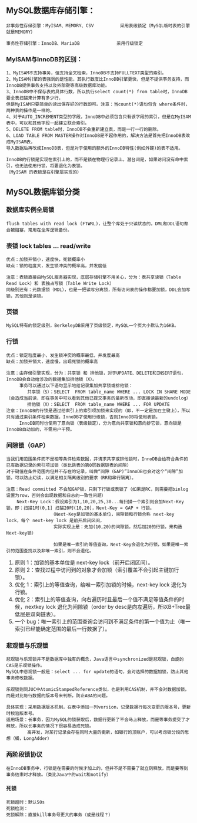 
## MySQL数据库存储引擎：
    非事务性存储引擎：MyISAM、MEMORY、CSV  		采用表级锁定（MySQL临时表的引擎就是MEMORY）
    
    事务性存储引擎：InnoDB、MariaDB				采用行级锁定
### MyISAM与InnoDB的区别：
    1、MyISAM不支持事务，但支持全文检索，InnoDB不支持FULLTEXT类型的索引。
    2、MyISAM引擎的表强调的是性能，其执行数度比InnoDB引擎更快，但是不提供事务支持，而InnoDB提供事务支持以及外部键等高级数据库功能。
    3、InnoDB中不保存表的具体行数，所以执行select count(*) from table时，InnoDB要全表扫描来计算有多少行，
    但是MyISAM只要简单的读出保存好的行数即可。注意：当count(*)语句包含 where条件时，两种表的操作是一样的。
    4、对于AUTO_INCREMENT类型的字段，InnoDB中必须包含只有该字段的索引，但是在MyISAM表中，可以和其他字段一起建立联合索引。
    5、DELETE FROM table时，InnoDB不会重新建立表，而是一行一行的删除。
    6、LOAD TABLE FROM MASTER操作对InnoDB是不起作用的，解决方法是首先把InnoDB表改成MyISAM表，
    导入数据后再改成InnoDB表，但是对于使用的额外的InnoDB特性(例如外键)的表不适用。
    
    InnoDB的行锁是实现在索引上的，而不是锁在物理行记录上。潜台词是，如果访问没有命中索引，也无法使用行锁，将要退化为表锁。
    （MyISAM 的表锁是在引擎层实现的）

## MySQL数据库锁分类
    
### 数据库实例全局锁
    flush tables with read lock (FTWRL)，让整个库处于只读状态的，DML和DDL语句都会被阻塞，常用在全库逻辑备份。
   
### 表锁 lock tables … read/write
    优点：加锁开销小，速度快，死锁概率小
    缺点：锁的粒度大，发生锁冲突的概率高，并发度低
 
    注意：表锁直接由MySQL服务器实现，底层存储引擎不用关心，分为：表共享读锁（Table Read Lock）和 表独占写锁（Table Write Lock）
    同级别还有：元数据锁（MDL），也是一把读写分离锁，所有访问表的操作都要加锁，DDL会加写锁，其他则是读锁。
 
### 页锁
    MySQL特有的锁定级别，BerkeleyDB采用了页级锁定，MySQL一个页大小默认为16KB。
 
### 行锁
    优点：锁定粒度最小，发生锁冲突的概率最低，并发度最高
    缺点：加锁开销大，速度慢，出现死锁的概率高
 
    注意：由存储引擎实现，分为：共享锁 和 排他锁，对于UPDATE、DELETE和INSERT语句，InnoDB会自动给涉及的数据集加排他锁（X）。
         事务可以通过以下语句显示地给记录集加共享锁或排他锁：
            共享锁（S）：SELECT  FROM table_name WHERE ... LOCK IN SHARE MODE（会造成当前读，即在事务中可以看到其他已提交事务的最新改动，即直接读最新的undolog）
            排他锁（X）：SELECT  FROM table_name WHERE ... FOR UPDATE
    注意：InnoDB的行锁是通过给索引上的索引项加锁来实现的（即，不一定是加在主键上），所以只有通过索引条件检索数据，InnoDB才使用行级锁，否则InnoDB将使用表锁。
         InnoDB同时也使用了意向锁（表级锁定），分为意向共享锁和意向排它锁，意向锁是InnoDB自动加的，不需用户干预。
 
### 间隙锁（GAP）
    当我们用范围条件而不是相等条件检索数据，并请求共享或排他锁时，InnoDB会给符合条件的已有数据记录的索引项加锁（类比跳表的第0层数据链表的间隙）
    对于键值在条件范围内但并不存在的记录，叫做“间隙（GAP)”InnoDB也会对这个“间隙”加锁，可以防止幻读，以满足相关隔离级别的要求（RR和串行隔离）。
 
    注意：Read committed 不会加GAP锁，只剩下行锁或表锁了（如果是RC，则需要把binlog设置为row，否则会出现数据和日志的一致性问题）
        Next-Key Lock：假设索引为1,10,20,25,30...每扫描一个索引则会加Next-Key锁，即：扫描1时(0,1] 扫描20时(10,20]，Next-Key = GAP + 行锁。
                     （Next-Key是加锁的基本单位，间隙锁和行锁合称 next-key lock，每个 next-key lock 是前开后闭区间，
                      实际实现上是：先加(10,20)的间隙锁，然后加20的行锁，来构造Next-key锁）
                     
                      如果是唯一索引的等值查询，Next-Key会退化为行锁，如果是唯一索引的范围查找以及非唯一索引，则不会退化。
 1. 原则 1：加锁的基本单位是 next-key lock（前开后闭区间）。
 2. 原则 2：查找过程中访问到的对象才会加锁（索引覆盖不会引起主键加行锁）。
 3. 优化 1：索引上的等值查询，给唯一索引加锁的时候，next-key lock 退化为行锁。
 4. 优化 2：索引上的等值查询，向右遍历时且最后一个值不满足等值条件的时候，nextkey lock 退化为间隙锁（order by desc是向左遍历，所以B+Tree最低层是双向链表）。
 5. 一个 bug：唯一索引上的范围查询会访问到不满足条件的第一个值为止（唯一索引已经能确定范围的最后一行数据了）。

### 悲观锁与乐观锁
    悲观锁与乐观锁并不是数据库中独有的概念，Java语言中synchronized是悲观锁，自旋的CAS是乐观锁操作。
    MySQL中悲观锁一般是：select ... for update的语句，会对选择的数据加锁，防止其他事务修改数据。
    
    乐观锁则同JUC中AtomicStampedReference类似，也是利用CAS机制，并不会对数据加锁，而是对比每行数据的版本号来判断，防止ABA的问题。

    具体实现：采用数据版本机制，在表中添加一列version，记录数据行每次变更的版本号，更新时校验版本号。
    适用场景：长事务，因为MySQL的锁获取后，数据行更新了不会马上释放，而是等事务提交了才释放，所以长事务的情况下很容易造成死锁。
            高并发，对某行记录会存在同时大量的更新，如银行的顶账户，可以考虑锁分段的思想（桶，LongAdder）

### 两阶段锁协议
    在InnoDB事务中，行锁是在需要的时候才加上的，但并不是不需要了就立刻释放，而是要等到事务结束时才释放。（类比Java中的wait和notify）

#### 死锁
    死锁超时：默认50s
    死锁检测：
    死锁解除：直接kill事务号更大的事务（或是线程？）
